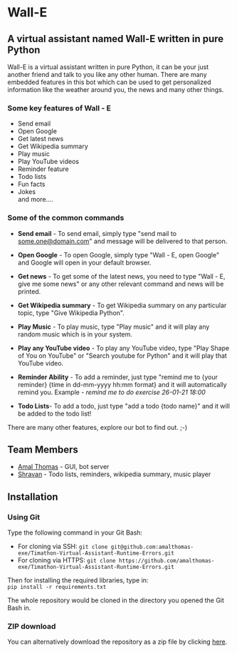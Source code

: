 # Wall-E
## A virtual assistant named Wall-E written in pure Python
Wall-E is a virtual assistant written in pure Python, it can be your just another friend and talk to you like any other human. There are many embedded features in this bot which can be used to get personalized information like the weather around you, the news and many other things.
### Some key features of Wall - E
- Send email
- Open Google
- Get latest news
- Get Wikipedia summary
- Play music
- Play YouTube videos
- Reminder feature
- Todo lists
- Fun facts
- Jokes 
<br>  and more....

### Some of the common commands
- **Send email** - 
To send email, simply type "send mail to some.one@domain.com" and message will be delivered to that person.

- **Open Google** - To open Google, simply type "Wall - E, open Google" and Google will open in your default browser.

- **Get news** - 
To get some of the latest news, you need to type "Wall - E, give me some news" or any other relevant command and news will be printed.

- **Get Wikipedia summary** - 
To get Wikipedia summary on any particular topic, type "Give Wikipedia Python". 

- **Play Music** - 
To play music, type "Play music" and it will play any random music which is in your system.

- **Play any YouTube video** - 
To play any YouTube video, type "Play Shape of You on YouTube" or "Search youtube for Python" and it will play that YouTube video.

- **Reminder Ability** -
To add a reminder, just type "remind me to {your reminder} {time in dd-mm-yyyy hh:mm format} and it will automatically remind you. Example - *remind me to do exercise 26-01-21 18:00*

- **Todo Lists**-
To add a todo, just type "add a todo {todo name}" and it will be added to the todo list!

There are many other features, explore our bot to find out. ;-)

## Team Members
<!-- Add what you contributed here -->
- [Amal Thomas](https://github.com/amalthomas-exe) - GUI, bot server
- [Shravan](https://github.com/Shravan-1908) - Todo lists, reminders, wikipedia summary, music player


## Installation
### Using Git
Type the following command in your Git Bash:

- For cloning via SSH:
```git clone git@github.com:amalthomas-exe/Timathon-Virtual-Assistant-Runtime-Errors.git```
- For cloning via HTTPS: ```git clone https://github.com/amalthomas-exe/Timathon-Virtual-Assistant-Runtime-Errors.git```

Then for installing the required libraries, type in:<br>
```pip install -r requirements.txt```

The whole repository would be cloned in the directory you opened the Git Bash in.

### ZIP download
You can alternatively download the repository as a zip file by clicking [here](https://github.com/amalthomas-exe/Timathon-Virtual-Assistant-Runtime-Errors/archive/main.zip).
